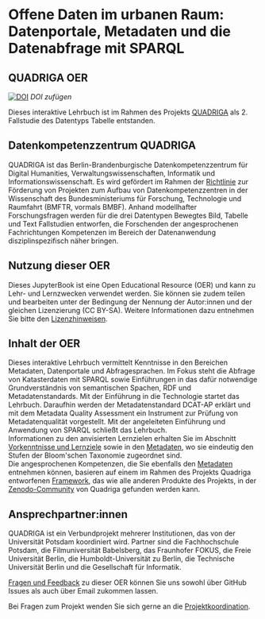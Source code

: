 # Offene Daten im urbanen Raum: Datenportale, Metadaten und die Datenabfrage mit SPARQL
## QUADRIGA OER

[![DOI](https://zenodo.org/badge/814613042.svg)](Link) *DOI zufügen*

Dieses interaktive Lehrbuch ist im Rahmen des Projekts <a href="https://www.quadriga-dk.de" class="external-link" target="_blank">QUADRIGA</a> als 2. Fallstudie des Datentyps Tabelle entstanden.

## Datenkompetenzzentrum QUADRIGA

QUADRIGA ist das Berlin-Brandenburgische Datenkompetenzzentrum für Digital Humanities, Verwaltungswissenschaften, Informatik und Informationswissenschaft. 
Es wird gefördert im Rahmen der <a href="https://www.bmftr.bund.de/DE/Forschung/Wissenschaftssystem/Forschungsdaten/DatenkompetenzenInDerWissenschaft/datenkompetenzeninderwissenschaft_node.html" class="external-link" target="_blank">Richtlinie</a> zur Förderung von Projekten zum Aufbau von Datenkompetenzzentren in der Wissenschaft des Bundesministeriums für Forschung, Technologie und Raumfahrt (BMFTR, vormals BMBF).
Anhand modellhafter Forschungsfragen werden für die drei Datentypen Bewegtes Bild, Tabelle und Text Fallstudien entworfen, die Forschenden der angesprochenen Fachrichtungen Kompetenzen im Bereich der Datenanwendung disziplinspezifisch näher bringen.

## Nutzung dieser OER

Dieses JupyterBook ist eine Open Educational Resource (OER) und kann zu Lehr- und Lernzwecken verwendet werden. Sie können sie zudem teilen und bearbeiten unter der Bedingung der Nennung der Autor:innen und der gleichen Lizenzierung (CC BY-SA). Weitere Informationen dazu entnehmen Sie bitte den <a href="https://github.com/quadriga-dk/Tabelle-Fallstudie-2/blob/main/LICENSE.md" class="external-link" target="_blank">Lizenzhinweisen</a>.  

## Inhalt der OER

Dieses interaktive Lehrbuch vermittelt Kenntnisse in den Bereichen Metadaten, Datenportale und Abfragesprachen. Im Fokus steht die Abfrage von Katasterdaten mit SPARQL sowie Einführungen in das dafür notwendige Grundverständnis von semantischen Spachen, RDF und Metadatenstandards. Mit der Einführung in die Technologie startet das Lehrbuch. Daraufhin werden der Metadatenstandard DCAT-AP erklärt und mit dem Metadata Quality Assessment ein Instrument zur Prüfung von Metadatenqualität vorgestellt. Mit der angeleiteten Einführung und Anwendung von SPARQL schließt das Lehrbuch.  
Informationen zu den anvisierten Lernzielen erhalten Sie im Abschnitt <a href="https://quadriga-dk.github.io/Tabelle-Fallstudie-2/pr%C3%A4ambel/lernziele.html" class="external-link" target="_blank">Vorkenntnisse und Lernziele</a> sowie in den <a href="https://github.com/quadriga-dk/Tabelle-Fallstudie-2/blob/main/metadata.yml" class="external-link" target="_blank">Metadaten</a>, wo sie eindeutig den Stufen der Bloom'schen Taxonomie zugeordnet sind.  
Die angesprochenen Kompetenzen, die Sie ebenfalls den <a href="https://github.com/quadriga-dk/Tabelle-Fallstudie-2/blob/main/metadata.yml" class="external-link" target="_blank">Metadaten</a> entnehmen können, basieren auf einem im Rahmen des Projekts Quadriga entworfenen <a href="https://zenodo.org/records/15058057" class="external-link" target="_blank">Framework</a>, das wie alle anderen Produkte des Projekts, in der <a href="https://zenodo.org/communities/quadriga/records?q=&l=list&p=1&s=10&sort=newest" class="external-link" target="_blank">Zenodo-Community</a> von Quadriga gefunden werden kann.

## Ansprechpartner:innen

QUADRIGA ist ein Verbundprojekt mehrerer Institutionen, das von der Universität Potsdam koordiniert wird. Partner sind die Fachhochschule Potsdam, die Filmuniversität Babelsberg, das Fraunhofer FOKUS, die Freie Universität Berlin, die Humboldt-Universität zu Berlin, die Technische Universität Berlin und die Gesellschaft für Informatik.  

<a href="https://quadriga-dk.github.io/Tabelle-Fallstudie-2/epilog/fragen_und_feedback.html" class="external-link" target="_blank">Fragen und Feedback</a> zu dieser OER können Sie uns sowohl über GitHub Issues als auch über Email zukommen lassen.  

Bei Fragen zum Projekt wenden Sie sich gerne an die [Projektkoordination](mailto:quadriga-helpdesk@listserv.dfn.de?subject=[GitHub]%20Tabelle-Fallstudie-2). 
